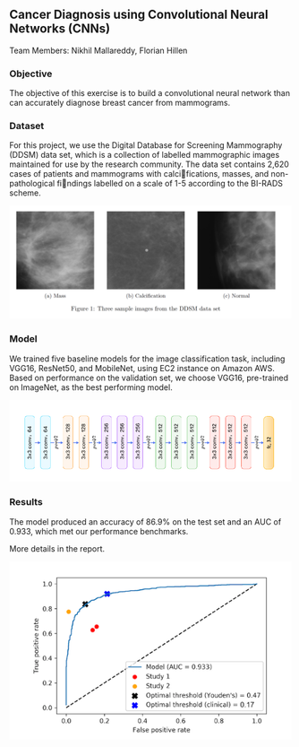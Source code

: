 ## Cancer Diagnosis using Convolutional Neural Networks (CNNs)
Team Members: Nikhil Mallareddy, Florian Hillen
### Objective

The objective of this exercise is to build a convolutional neural network than can accurately diagnose breast cancer from mammograms.

### Dataset

For this project, we use the Digital Database for Screening Mammography (DDSM) data set, which is a collection of labelled mammographic images maintained for use by the research community. The data set contains 2,620 cases of patients and mammograms with calcifications, masses, and
non-pathological findings labelled on a scale of 1-5 according to the BI-RADS scheme.

![classes](images/mammos.png)

### Model

We trained five baseline models for the image classification task, including VGG16, ResNet50, and MobileNet, using EC2 instance on Amazon AWS. Based on performance on the validation set, we choose VGG16, pre-trained on ImageNet, as the best performing model.

![model](images/vgg.png)

### Results

The model produced an accuracy of 86.9% on the test set and an AUC of 0.933, which met our performance benchmarks. <br/>

More details in the report.

![result|20%](images/result.png)
